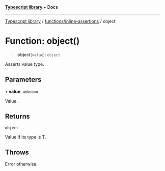 [**Typescript library**](../../../index.md) • **Docs**

***

[Typescript library](../../../modules.md) / [functions/inline-assertions](../index.md) / object

# Function: object()

> **object**(`value`): `object`

Asserts value type.

## Parameters

• **value**: `unknown`

Value.

## Returns

`object`

Value if its type is T.

## Throws

Error otherwise.
